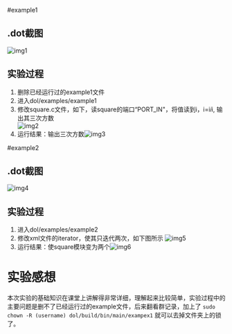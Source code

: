 #example1
## .dot截图
![img1](http://oficjb2g0.bkt.clouddn.com/ex1_dot.png)
## 实验过程
1. 删除已经运行过的example1文件
1. 进入dol/examples/example1
1. 修改square.c文件，如下，读square的端口“PORT_IN"，将值读到i，i=i*i*i, 输出其三次方数       
     ![img2](http://oficjb2g0.bkt.clouddn.com/ex1_square.png)
1. 运行结果：输出三次方数![img3](http://oficjb2g0.bkt.clouddn.com/ex1.png)

#example2
## .dot截图
![img4](http://oficjb2g0.bkt.clouddn.com/ex2_dot.png)
## 实验过程
1. 进入dol/examples/example2
1. 修改xml文件的iterator，使其只迭代两次，如下图所示 
![img5](http://oficjb2g0.bkt.clouddn.com/ex2_generate.png)
1. 运行结果：使square模块变为两个![img6](http://oficjb2g0.bkt.clouddn.com/ex2.png)
# 实验感想
本次实验的基础知识在课堂上讲解得非常详细，理解起来比较简单，实验过程中的主要问题是删不了已经运行过的example文件，后来翻看群记录，加上了
`sudo chown -R (username) dol/build/bin/main/exampex1`
就可以去掉文件夹上的锁了。
